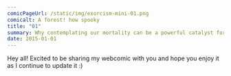 ```yaml
---
comicPageUrl: /static/img/exorcism-mini-01.png
comicalt: A forest! how spooky
title: "01"
summary: Why contemplating our mortality can be a powerful catalyst for change
date: 2015-01-01
---
```

Hey all! Excited to be sharing my webcomic with you and hope you enjoy it as I continue to update it :)